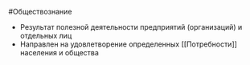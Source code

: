 #Обществознание
- Результат полезной деятельности предприятий (организаций) и отдельных лиц
- Направлен на удовлетворение определенных [[Потребности]] населения и общества 